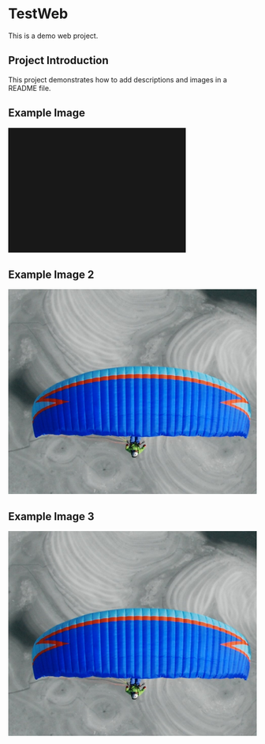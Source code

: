 # TestWeb
This is a demo web project.

## Project Introduction
This project demonstrates how to add descriptions and images in a README file.

## Example Image
![Image 3](../images/image.png)

## Example Image 2
![Image 3](../images/image2.png)

## Example Image 3
![Image 3](../images/image2.png)
